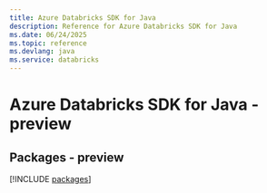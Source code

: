 ```yaml
---
title: Azure Databricks SDK for Java
description: Reference for Azure Databricks SDK for Java
ms.date: 06/24/2025
ms.topic: reference
ms.devlang: java
ms.service: databricks
---
```

# Azure Databricks SDK for Java - preview
## Packages - preview
[!INCLUDE [packages](databricks-index.md)]
